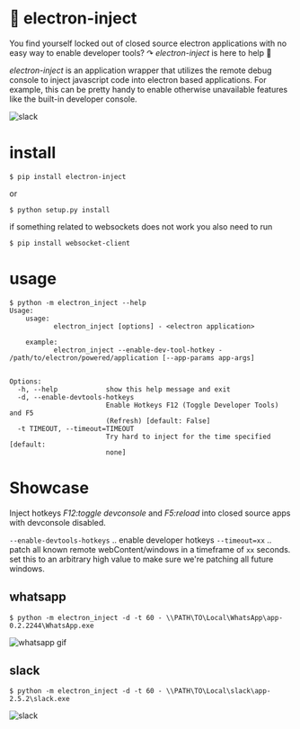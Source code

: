 # 💉 electron-inject

You find yourself locked out of closed source electron applications with no easy way to enable developer tools? ↷ *electron-inject* is here to help 👲


*electron-inject* is an application wrapper that utilizes the remote debug console to inject javascript code into electron based applications. For example, this can be pretty handy to enable otherwise unavailable features like the built-in developer console.

![slack](https://cloud.githubusercontent.com/assets/2865694/24376228/70b2c2b0-133b-11e7-893c-c7a0ad262343.gif)


# install

    $ pip install electron-inject
    
or 

    $ python setup.py install
    
if something related to websockets does not work you also need to run

    $ pip install websocket-client
    
# usage

    $ python -m electron_inject --help
    Usage:
        usage:
               electron_inject [options] - <electron application>

        example:
               electron_inject --enable-dev-tool-hotkey - /path/to/electron/powered/application [--app-params app-args]


    Options:
      -h, --help            show this help message and exit
      -d, --enable-devtools-hotkeys
                            Enable Hotkeys F12 (Toggle Developer Tools) and F5
                            (Refresh) [default: False]
      -t TIMEOUT, --timeout=TIMEOUT
                            Try hard to inject for the time specified [default:
                            none]

# Showcase

Inject hotkeys *F12:toggle devconsole* and *F5:reload* into closed source apps with devconsole disabled.

`--enable-devtools-hotkeys` .. enable developer hotkeys
`--timeout=xx` .. patch all known remote webContent/windows in a timeframe of `xx` seconds. set this to an arbitrary high value to make sure we're patching all future windows.

## whatsapp

`$ python -m electron_inject -d -t 60 - \\PATH\TO\Local\WhatsApp\app-0.2.2244\WhatsApp.exe`

![whatsapp gif](https://cloud.githubusercontent.com/assets/2865694/24376256/81d44e88-133b-11e7-961f-060e7b8201ed.gif)

## slack

`$ python -m electron_inject -d -t 60 - \\PATH\TO\Local\slack\app-2.5.2\slack.exe`

![slack](https://cloud.githubusercontent.com/assets/2865694/24376228/70b2c2b0-133b-11e7-893c-c7a0ad262343.gif)

